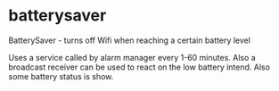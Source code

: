 # batterysaver
BatterySaver - turns off Wifi when reaching a certain battery level

Uses a service called by alarm manager every 1-60 minutes. Also a broadcast receiver can be used to react on the low battery intend. 
Also some battery status is show.
